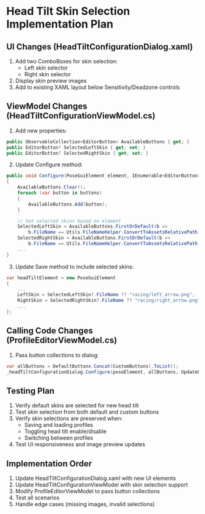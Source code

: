 # Head Tilt Skin Selection Implementation Plan

## UI Changes (HeadTiltConfigurationDialog.xaml)
1. Add two ComboBoxes for skin selection:
   - Left skin selector
   - Right skin selector
2. Display skin preview images
3. Add to existing XAML layout below Sensitivity/Deadzone controls

## ViewModel Changes (HeadTiltConfigurationViewModel.cs)
1. Add new properties:
```csharp
public ObservableCollection<EditorButton> AvailableButtons { get; }
public EditorButton? SelectedLeftSkin { get; set; }
public EditorButton? SelectedRightSkin { get; set; }
```

2. Update Configure method:
```csharp
public void Configure(PoseGuiElement element, IEnumerable<EditorButton> buttons, Action<PoseGuiElement> onSave)
{
    AvailableButtons.Clear();
    foreach (var button in buttons)
    {
        AvailableButtons.Add(button);
    }

    // Set selected skins based on element
    SelectedLeftSkin = AvailableButtons.FirstOrDefault(b => 
        b.FileName == Utils.FileNameHelper.ConvertToAssetsRelativePath(element.LeftSkin));
    SelectedRightSkin = AvailableButtons.FirstOrDefault(b => 
        b.FileName == Utils.FileNameHelper.ConvertToAssetsRelativePath(element.RightSkin));
    ...
}
```

3. Update Save method to include selected skins:
```csharp
var headTiltElement = new PoseGuiElement
{
    ...
    LeftSkin = SelectedLeftSkin?.FileName ?? "racing/left_arrow.png",
    RightSkin = SelectedRightSkin?.FileName ?? "racing/right_arrow.png",
    ...
};
```

## Calling Code Changes (ProfileEditorViewModel.cs)
1. Pass button collections to dialog:
```csharp
var allButtons = DefaultButtons.Concat(CustomButtons).ToList();
_headTiltConfigurationDialog.Configure(poseElement, allButtons, UpdateHeadTiltElement);
```

## Testing Plan
1. Verify default skins are selected for new head tilt
2. Test skin selection from both default and custom buttons
3. Verify skin selections are preserved when:
   - Saving and loading profiles
   - Toggling head tilt enable/disable
   - Switching between profiles
4. Test UI responsiveness and image preview updates

## Implementation Order
1. Update HeadTiltConfigurationDialog.xaml with new UI elements
2. Update HeadTiltConfigurationViewModel with skin selection support
3. Modify ProfileEditorViewModel to pass button collections
4. Test all scenarios
5. Handle edge cases (missing images, invalid selections)